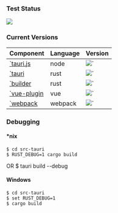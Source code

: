 ### Test Status

[![](HTTPS://img.shields.io/github/workflow/status/tauri-apps/tauri/test%20library?label=test%20library)](HTTPS://github.com/tauri-apps/tauri/actions?query=workflow%3A%22test+library%22)

### Current Versions

| Component                                                             | Language | Version                                                         |
| --------------------------------------------------------------------- | -------- | --------------------------------------------------------------- |
| [`tauri.js](HTTPS://github.com/tauri-apps/tauri/tree/dev/cli/tauri.js) | node     | ![`](HTTPS://img.shields.io/npm/v/tauri.svg)                     |
| [`tauri](HTTPS://github.com/tauri-apps/tauri/tree/dev/tauri)           | rust     | ![`](HTTPS://img.shields.io/crates/v/tauri.svg)                  |
| [`builder](HTTPS://github.com/tauri-apps/tauri/tree/dev/cli/tauri-cli) | rust     | ![`](HTTPS://img.shields.io/crates/v/tauri-cli.svg)              |
| [`vue-plugin](HTTPS://github.com/tauri-apps/vue-cli-plugin-tauri)      | vue      | ![`](HTTPS://img.shields.io/npm/v/vue-cli-plugin-tauri.svg)      |
| [`webpack](HTTPS://github.com/tauri-apps/tauri-webpack)                | webpack  | ![`](HTTPS://img.shields.io/npm/v/@tauri-apps/tauri-webpack.svg) |

### Debugging

#### \*nix

    $ cd src-tauri
    $ RUST_DEBUG=1 cargo build

OR $ tauri build --debug

#### Windows

    $ cd src-tauri
    $ set RUST_DEBUG=1
    $ cargo build
